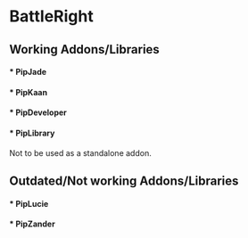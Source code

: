 # BattleRight

## Working Addons/Libraries
#### * PipJade

#### * PipKaan

#### * PipDeveloper

#### * PipLibrary
Not to be used as a standalone addon.

## Outdated/Not working Addons/Libraries
#### * PipLucie

#### * PipZander
